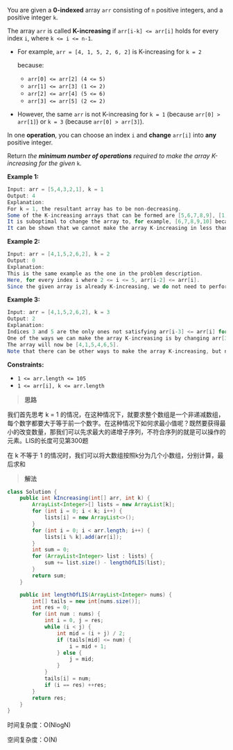 You are given a **0-indexed** array `arr` consisting of `n` positive integers, and a positive integer `k`.

The array `arr` is called **K-increasing** if `arr[i-k] <= arr[i]` holds for every index `i`, where `k <= i <= n-1`.

- For example, `arr = [4, 1, 5, 2, 6, 2]`  is K-increasing for `k = 2`

   

  because:

  - `arr[0] <= arr[2] (4 <= 5)`
  - `arr[1] <= arr[3] (1 <= 2)`
  - `arr[2] <= arr[4] (5 <= 6)`
  - `arr[3] <= arr[5] (2 <= 2)`

- However, the same `arr` is not K-increasing for `k = 1` (because `arr[0] > arr[1]`) or `k = 3` (because `arr[0] > arr[3]`).

In one **operation**, you can choose an index `i` and **change** `arr[i]` into **any** positive integer.

Return *the **minimum number of operations** required to make the array K-increasing for the given* `k`.

 

**Example 1:**

```java
Input: arr = [5,4,3,2,1], k = 1
Output: 4
Explanation:
For k = 1, the resultant array has to be non-decreasing.
Some of the K-increasing arrays that can be formed are [5,6,7,8,9], [1,1,1,1,1], [2,2,3,4,4]. All of them require 4 operations.
It is suboptimal to change the array to, for example, [6,7,8,9,10] because it would take 5 operations.
It can be shown that we cannot make the array K-increasing in less than 4 operations.
```

**Example 2:**

```java
Input: arr = [4,1,5,2,6,2], k = 2
Output: 0
Explanation:
This is the same example as the one in the problem description.
Here, for every index i where 2 <= i <= 5, arr[i-2] <= arr[i].
Since the given array is already K-increasing, we do not need to perform any operations.
```

**Example 3:**

```java
Input: arr = [4,1,5,2,6,2], k = 3
Output: 2
Explanation:
Indices 3 and 5 are the only ones not satisfying arr[i-3] <= arr[i] for 3 <= i <= 5.
One of the ways we can make the array K-increasing is by changing arr[3] to 4 and arr[5] to 5.
The array will now be [4,1,5,4,6,5].
Note that there can be other ways to make the array K-increasing, but none of them require less than 2 operations.
```

 

**Constraints:**

- `1 <= arr.length <= 105`
- `1 <= arr[i], k <= arr.length`

> **思路**

我们首先思考 k = 1 的情况，在这种情况下，就要求整个数组是一个非递减数组，每个数字都要大于等于前一个数字。在这种情况下如何求最小值呢？既然要获得最小的改变数量，那我们可以先求最大的递增子序列，不符合序列的就是可以操作的元素。LIS的长度可见第300题

在 k 不等于 1 的情况时，我们可以将大数组按照k分为几个小数组，分别计算，最后求和

> **解法**

```java
class Solution {
    public int kIncreasing(int[] arr, int k) {
		ArrayList<Integer>[] lists = new ArrayList[k];
		for (int i = 0; i < k; i++) {
			lists[i] = new ArrayList<>();
		}
		for (int i = 0; i < arr.length; i++) {
			lists[i % k].add(arr[i]);
		}
		int sum = 0;
		for (ArrayList<Integer> list : lists) {
			sum += list.size() - lengthOfLIS(list);
		}
		return sum;
	}

	public int lengthOfLIS(ArrayList<Integer> nums) {
		int[] tails = new int[nums.size()];
		int res = 0;
		for (int num : nums) {
			int i = 0, j = res;
			while (i < j) {
				int mid = (i + j) / 2;
				if (tails[mid] <= num) {
                    i = mid + 1;
                } else {
                    j = mid;
                }
			}
			tails[i] = num;
			if (i == res) ++res;
		}
		return res;
	}
}
```

时间复杂度：O(NlogN)

空间复杂度：O(N)
